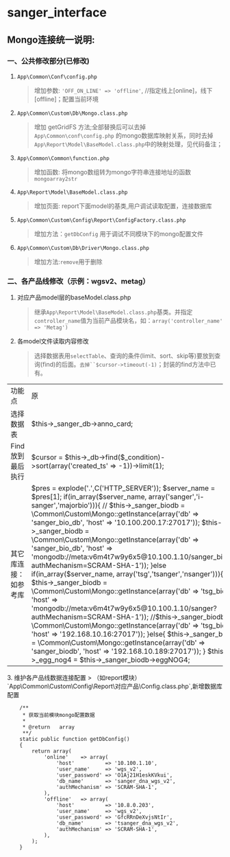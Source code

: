 # sanger_interface
## Mongo连接统一说明:

### 一、公共修改部分(已修改)
1. `App\Common\Conf\config.php`
    > 增加参数:  `'OFF_ON_LINE' => 'offline'`, //指定线上[online]，线下[offline]；配置当前环境

2. `App\Common\Custom\Db\Mongo.class.php`
    > 增加 getGridFS 方法;全部替换后可以去掉`App\Common\conf\config.php` 的mongo数据库映射关系，同时去掉`App\Report\Model\BaseModel.class.php`中的映射处理，见代码备注；

3. `App\Common\Common\function.php`
    > 增加函数: 将mongo数组转为mongo字符串连接地址的函数`mongoarray2str`

4. `App\Report\Model\BaseModel.class.php`
    > 增加页面: report下面model的基类,用户调试读取配置，连接数据库

5. `App\Common\Custom\Config\Report\ConfigFactory.class.php`
    > 增加方法：`getDbConfig` 用于调试不同模块下的mongo配置文件

6. `App\Common\Custom\Db\Driver\Mongo.class.php`
    > 增加方法:`remove`用于删除

### 二、各产品线修改（示例：wgsv2、metag）

1. 对应产品model层的baseModel.class.php
    > 继承`App\Report\Model\BaseModel.class.php`基类。并指定`controller_name`值为当前产品模块名，如：`array('controller_name' => 'Metag')`

2. 各model文件读取内容修改
    > 选择数据表用`selectTable`、查询的条件(limit、sort、skip等)要放到查询(find)的后面。`去掉``$cursor->timeout(-1)`；封装的find方法中已有。

<table>
<tr><td>功能点</td><td>原</td><td>现</td></tr>
<tr>
    <td>选择数据表</td>
    <td>
        $this->_sanger_db->anno_card;
    </td>
    <td>
        $this->_sanger_db->selectTable('anno_card');
    </td>
</tr>
<tr>
    <td>Find放到最后执行</td>
    <td>
        $cursor = $this->_db->find($_condition)->sort(array('created_ts' => -1))->limit(1);
    </td>
    <td>
        $cursor = $this->_db->sort(array('created_ts' => -1))->limit(1)->find($_condition);
    </td>
</tr>
<tr>
    <td>其它库连接：如参考库</td>
    <td>
        $pres = explode('.',C('HTTP_SERVER'));
        $server_name = $pres[1];
        if(in_array($server_name, array('sanger','i-sanger','majorbio'))){
            // $this->_sanger_biodb = \Common\Custom\Mongo::getInstance(array('db' => 'sanger_bio_db', 'host' => '10.100.200.17:27017'));
            $this->_sanger_biodb = \Common\Custom\Mongo::getInstance(array('db' => 'sanger_bio_db', 'host' => 'mongodb://meta:v6m4t7w9y6x5@10.100.1.10/sanger_biodb?authMechanism=SCRAM-SHA-1'));
        }else if(in_array($server_name, array('tsg','tsanger','nsanger'))){
            $this->_sanger_biodb = \Common\Custom\Mongo::getInstance(array('db' => 'tsg_biodb', 'host' => 'mongodb://meta:v6m4t7w9y6x5@10.100.1.10/sanger?authMechanism=SCRAM-SHA-1'));
            //$this->_sanger_biodb = \Common\Custom\Mongo::getInstance(array('db' => 'tsg_biodb', 'host' => '192.168.10.16:27017'));
        }else{
            $this->_sanger_biodb = \Common\Custom\Mongo::getInstance(array('db' => 'sanger_biodb', 'host' => '192.168.10.189:27017'));
        }
        $this->_egg_nog4 = $this->_sanger_biodb->eggNOG4;
    </td>
    <td>
        $db_config_params   = array('module_name' => MODULE_NAME, 'controller_name' => 'Bio','off_on_line' => C('OFF_ON_LINE'));
        $db_config          = \Common\Custom\Config\Report\ConfigFactory::getDbConfig($db_config_params);
        $host               = mongoarray2str($db_config);
        if (empty($host)) {
            echo '转化mongo数据库连接出错';
            exit;
        }
        $db_name = $this->getMongoDbNameByDbName($db_config['db_name']); //取mongodb库名
        $this->_sanger_biodb = \Common\Custom\Db\Mongo::getInstance(array('db' => $db_name, 'host' => $host));
        $this->_egg_nog4 = $this->_sanger_biodb->selectTable('eggNOG4');
    </td>
</tr>
</table>
3. 维护各产品线数据连接配置
    > （如report模块）`App\Common\Custom\Config\Report\对应产品\Config.class.php`,新增数据库配置

```
    /**
     * 获取当前模块mongo配置数据
     *
     * @return   array
     **/
    static public function getDbConfig()
    {
        return array(
            'online'    => array(
                'host'          => '10.100.1.10',
                'user_name'     => 'wgs_v2',
                'user_password' => 'O1Aj21H1eskKVkui',
                'db_name'       => 'sanger_dna_wgs_v2',
                'authMechanism' => 'SCRAM-SHA-1',
            ),
            'offline'   => array(
                'host'          => '10.8.0.203',
                'user_name'     => 'wgs_v2',
                'user_password' => 'GfcRRnDeXvjsNtIr',
                'db_name'       => 'tsanger_dna_wgs_v2',
                'authMechanism' => 'SCRAM-SHA-1',
            ),
        );
    } 
```